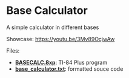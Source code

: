 # Base Calculator

A simple calculator in different bases

Showcase: https://youtu.be/3Mv89OcjwAw

Files:

- [**BASECALC.8xp**](BASECALC.8xp): TI-84 Plus program
- [**base_calculator.txt**](base_calculator.txt): formatted souce code